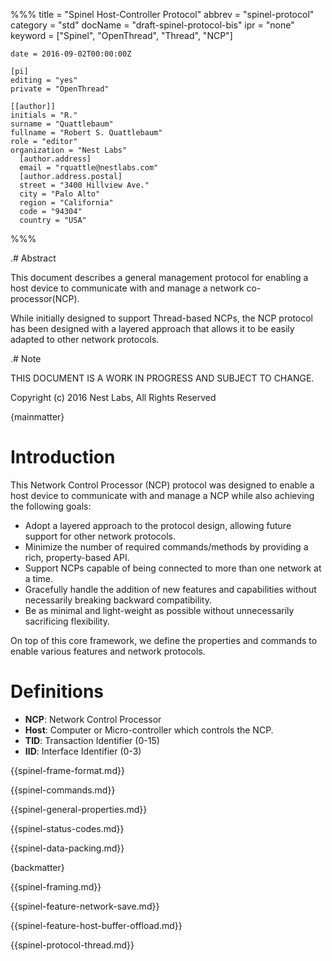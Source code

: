 %%%
	title = "Spinel Host-Controller Protocol"
   	abbrev = "spinel-protocol"
	category = "std"
	docName = "draft-spinel-protocol-bis"
	ipr = "none"
	keyword = ["Spinel", "OpenThread", "Thread", "NCP"]

	date = 2016-09-02T00:00:00Z

    [pi]
    editing = "yes"
    private = "OpenThread"

	[[author]]
	initials = "R."
	surname = "Quattlebaum"
	fullname = "Robert S. Quattlebaum"
	role = "editor"
	organization = "Nest Labs"
	  [author.address]
	  email = "rquattle@nestlabs.com"
	  [author.address.postal]
	  street = "3400 Hillview Ave."
	  city = "Palo Alto"
	  region = "California"
	  code = "94304"
	  country = "USA"
%%%


.# Abstract

This document describes a general management protocol for enabling a host
device to communicate with and manage a network co-processor(NCP).

While initially designed to support Thread-based NCPs, the NCP protocol
has been designed with a layered approach that allows it to be easily
adapted to other network protocols.

.# Note

THIS DOCUMENT IS A WORK IN PROGRESS AND SUBJECT TO CHANGE.

Copyright (c) 2016 Nest Labs, All Rights Reserved

{mainmatter}

# Introduction ##

This Network Control Processor (NCP) protocol was designed to enable a host
device to communicate with and manage a NCP while also achieving the
following goals:

 *  Adopt a layered approach to the protocol design, allowing future
    support for other network protocols.
 *  Minimize the number of required commands/methods by providing a
    rich, property-based API.
 *  Support NCPs capable of being connected to more than one network
    at a time.
 *  Gracefully handle the addition of new features and capabilities
    without necessarily breaking backward compatibility.
 *  Be as minimal and light-weight as possible without unnecessarily
    sacrificing flexibility.

On top of this core framework, we define the properties and commands
to enable various features and network protocols.

# Definitions ##

 *  **NCP**: Network Control Processor
 *  **Host**: Computer or Micro-controller which controls the NCP.
 *  **TID**: Transaction Identifier (0-15)
 *  **IID**: Interface Identifier (0-3)

{{spinel-frame-format.md}}

{{spinel-commands.md}}

{{spinel-general-properties.md}}

{{spinel-status-codes.md}}

{{spinel-data-packing.md}}

{backmatter}

{{spinel-framing.md}}

{{spinel-feature-network-save.md}}

{{spinel-feature-host-buffer-offload.md}}

{{spinel-protocol-thread.md}}

